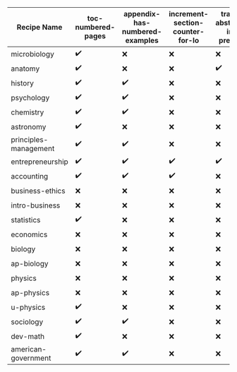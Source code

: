 | Recipe Name | toc-numbered-pages | appendix-has-numbered-examples | increment-section-counter-for-lo | trash-abstract-in-preface | composite-eoc | EOCsection-links |
| --- | --- | --- | --- | --- | --- | --- |
| microbiology | :heavy_check_mark: | :x: | :x: | :x: | :heavy_check_mark: | :x: |
| anatomy | :heavy_check_mark: | :x: | :x: | :heavy_check_mark: | :heavy_check_mark: | :x: |
| history | :heavy_check_mark: | :heavy_check_mark: | :x: | :x: | :heavy_check_mark: | :x: |
| psychology | :heavy_check_mark: | :heavy_check_mark: | :x: | :x: | :heavy_check_mark: | :x: |
| chemistry | :heavy_check_mark: | :heavy_check_mark: | :x: | :x: | :heavy_check_mark: | :x: |
| astronomy | :heavy_check_mark: | :x: | :x: | :x: | :heavy_check_mark: | :x: |
| principles-management | :heavy_check_mark: | :heavy_check_mark: | :x: | :x: | :heavy_check_mark: | :x: |
| entrepreneurship | :heavy_check_mark: | :heavy_check_mark: | :heavy_check_mark: | :heavy_check_mark: | :heavy_check_mark: | :x: |
| accounting | :heavy_check_mark: | :heavy_check_mark: | :heavy_check_mark: | :x: | :heavy_check_mark: | :x: |
| business-ethics | :x: | :x: | :x: | :x: | :heavy_check_mark: | :x: |
| intro-business | :x: | :x: | :x: | :x: | :heavy_check_mark: | :x: |
| statistics | :heavy_check_mark: | :x: | :x: | :x: | :heavy_check_mark: | :x: |
| economics | :x: | :x: | :x: | :x: | :heavy_check_mark: | :x: |
| biology | :x: | :x: | :x: | :x: | :heavy_check_mark: | :x: |
| ap-biology | :x: | :x: | :x: | :x: | :heavy_check_mark: | :x: |
| physics | :x: | :x: | :x: | :x: | :heavy_check_mark: | :x: |
| ap-physics | :x: | :x: | :x: | :x: | :heavy_check_mark: | :x: |
| u-physics | :heavy_check_mark: | :x: | :x: | :x: | :heavy_check_mark: | :x: |
| sociology | :heavy_check_mark: | :heavy_check_mark: | :x: | :x: | :heavy_check_mark: | :x: |
| dev-math | :heavy_check_mark: | :x: | :x: | :x: | :heavy_check_mark: | :x: |
| american-government | :heavy_check_mark: | :heavy_check_mark: | :x: | :x: | :heavy_check_mark: | :x: |
